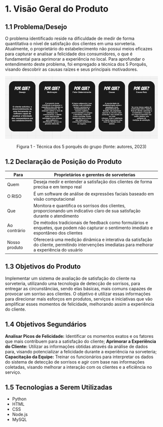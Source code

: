 # 1. Visão Geral do Produto

## 1.1 Problema/Desejo

O problema identificado reside na dificuldade de medir de forma quantitativa o nível de satisfação dos clientes em uma sorveteria. Atualmente, o proprietário do estabelecimento não possui meios eficazes para capturar e analisar a felicidade dos consumidores, o que é fundamental para aprimorar a experiência no local. Para aprofundar o entendimento deste problema, foi empregado a técnica dos 5 Porquês, visando descobrir as causas raízes e seus principais motivadores.
<center>


![ER](../../../assets/5_porques.png)

Figura 1 - Técnica dos 5 porquês do grupo (fonte: autores, 2023)

</center>

## 1.2 Declaração de Posição do Produto

Para | Proprietários e gerentes de sorveterias 
---- | ---------------------------
Quem | Deseja medir e entender a satisfação dos clientes de forma precisa e em tempo real
O RISO | É um software de análise de expressões faciais baseado em visão computacional
Que |  Monitora e quantifica os sorrisos dos clientes, proporcionando um indicativo claro de sua satisfação durante o atendimento
Ao contrário | De métodos tradicionais de feedback como formulários e enquetes, que podem não capturar o sentimento imediato e espontâneo dos clientes
Nosso produto | Oferecerá uma medição dinâmica e interativa da satisfação do cliente, permitindo intervenções imediatas para melhorar a experiência do usuário

## 1.3 Objetivos do Produto

Implementar um sistema de avaliação de satisfação do cliente na sorveteria, utilizando uma tecnologia de detecção de sorrisos, para entregar as circunstâncias, sendo elas básicas, mais comuns capazes de provocar um sorriso aos clientes. O objetivo é utilizar essas informações para direcionar mais esforços em produtos, serviços e iniciativas que vão amplificar esses momentos de felicidade, melhorando assim a experiência do cliente.

## 1.4 Objetivos Segundários

**Analisar Picos de Felicidade:** Identificar os momentos exatos e os fatores que mais contribuem para a satisfação do cliente;
**Aprimorar a Experiência do Cliente:** Utilizar as informações obtidas através da análise de dados para, visando potencializar a felicidade durante a experiência na sorveteria;
**Capacitação da Equipe:** Treinar os funcionários para interpretar os dados do sistema de detecção de sorrisos e agir com base nas informações coletadas, visando melhorar a interação com os clientes e a eficiência no serviço.


## 1.5 Tecnologias a Serem Utilizadas

- Python
- HTML
- CSS
- Node.js
- MySQL
